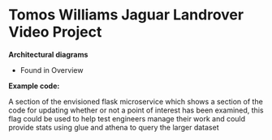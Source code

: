 # Tomos Williams Jaguar Landrover Video Project

**Architectural diagrams**

* Found in Overview

**Example code:**

A section of the envisioned flask microservice which shows a section of the code for updating whether or not a point of interest has been examined, this flag could be used to help test engineers manage their work and could provide stats using glue and athena to query the larger dataset
